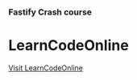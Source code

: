 ### Fastify Crash course

# LearnCodeOnline

[Visit LearnCodeOnline](https://courses.learncodeonline.in)
